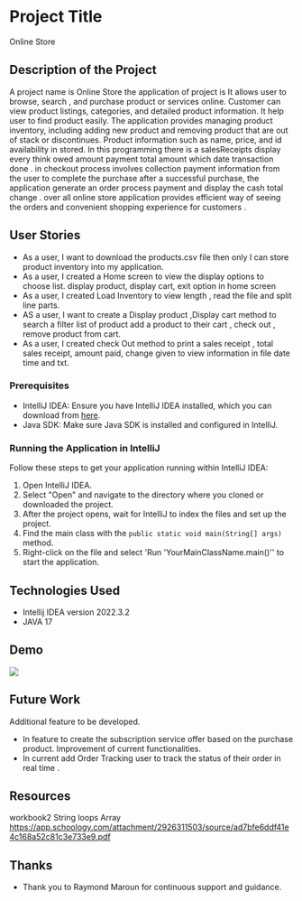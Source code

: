 # Project Title

Online Store

## Description of the Project

A project name is Online Store the application of project is It allows user to browse, search , and purchase
product or services online. Customer can view product listings, categories, and detailed product information.
It help user to find product easily. The application provides managing product inventory, including adding new product and removing product
that are out of stack or discontinues. Product information such as name, price, and id availability in stored. In this programming there is a salesReceipts
display every think owed amount payment total amount which date transaction done . in checkout process involves collection payment information from the user
to complete the purchase after a successful purchase, the application generate an order process payment and display the cash total change . over all online store application 
provides efficient way of seeing the orders and convenient shopping experience for customers .


## User Stories

- As a user, I want to download the products.csv file then only I can store product inventory into my application.
- As a user, I created a Home screen to view the display options to choose list. display product, display cart, exit option in home screen
- As a user, I created Load Inventory to view length , read the file and split line parts. 
- AS a user, I want to create a Display product ,Display cart method to search a filter list of product add a product to their cart , check out , remove product from cart.
- As a user, I created check Out method to print a sales receipt , total sales receipt, amount paid, change given to view information in file date time and txt.


### Prerequisites

- IntelliJ IDEA: Ensure you have IntelliJ IDEA installed, which you can download from [here](https://www.jetbrains.com/idea/download/).
- Java SDK: Make sure Java SDK is installed and configured in IntelliJ.

### Running the Application in IntelliJ

Follow these steps to get your application running within IntelliJ IDEA:

1. Open IntelliJ IDEA.
2. Select "Open" and navigate to the directory where you cloned or downloaded the project.
3. After the project opens, wait for IntelliJ to index the files and set up the project.
4. Find the main class with the `public static void main(String[] args)` method.
5. Right-click on the file and select 'Run 'YourMainClassName.main()'' to start the application.

## Technologies Used

- Intellij IDEA version 2022.3.2
- JAVA 17

## Demo

<img src="OnlineStore.gif ">


## Future Work

Additional feature to be developed.
- In feature to create the subscription service offer based on the purchase product.
Improvement of current functionalities.
- In current add Order Tracking user to track the status of their order in real time .

## Resources

workbook2 String loops Array https://app.schoology.com/attachment/2926311503/source/ad7bfe6ddf41e4c168a52c81c3e733e9.pdf


## Thanks



- Thank you to Raymond Maroun for continuous support and guidance.

